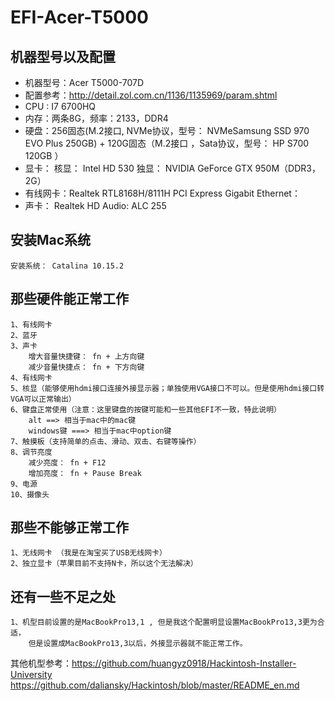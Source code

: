 # EFI-Acer-T5000

## 机器型号以及配置

- 机器型号：Acer T5000-707D 
- 配置参考：http://detail.zol.com.cn/1136/1135969/param.shtml
- CPU : I7 6700HQ
- 内存：两条8G，频率：2133，DDR4
- 硬盘：256固态(M.2接口, NVMe协议，型号： NVMeSamsung SSD 970 EVO Plus 250GB) + 120G固态（M.2接口 ，Sata协议，型号： HP S700 120GB ）
- 显卡：
	核显： Intel HD 530
	独显： NVIDIA GeForce GTX 950M（DDR3，2G）
- 有线网卡：Realtek RTL8168H/8111H PCI Express Gigabit Ethernet：
- 声卡： Realtek HD Audio: ALC 255 

## 安装Mac系统
	安装系统： Catalina 10.15.2 

## 那些硬件能正常工作
	1、有线网卡
	2、蓝牙
	3、声卡
		增大音量快捷键： fn + 上方向键
		减少音量快捷点： fn + 下方向键
	4、有线网卡
	5、核显（能够使用hdmi接口连接外接显示器；单独使用VGA接口不可以。但是使用hdmi接口转VGA可以正常输出）
	6、键盘正常使用（注意：这里键盘的按键可能和一些其他EFI不一致，特此说明）
		alt ==> 相当于mac中的mac键
		windows键 ===> 相当于mac中option键
	7、触摸板（支持简单的点击、滑动、双击、右键等操作）
	8、调节亮度
		减少亮度： fn + F12
		增加亮度： fn + Pause Break	
	9、电源
	10、摄像头

## 那些不能够正常工作
	1、无线网卡 （我是在淘宝买了USB无线网卡）
	2、独立显卡（苹果目前不支持N卡，所以这个无法解决）

## 还有一些不足之处
	1、机型目前设置的是MacBookPro13,1 , 但是我这个配置明显设置MacBookPro13,3更为合适，
		但是设置成MacBookPro13,3以后，外接显示器就不能正常工作。

其他机型参考：https://github.com/huangyz0918/Hackintosh-Installer-University
https://github.com/daliansky/Hackintosh/blob/master/README_en.md
